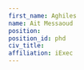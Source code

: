 ```yaml
---
first_name: Aghiles
name: Ait Messaoud
position:
position_id: phd
civ_title:
affiliation: iExec
---
```

